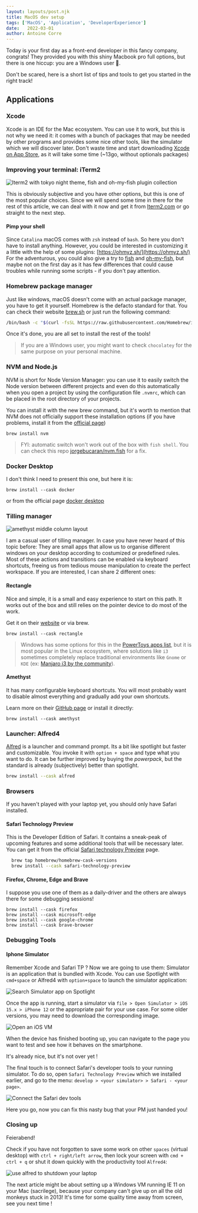 ```yaml
---
layout: layouts/post.njk
title: MacOS dev setup
tags: ['MacOS', 'Application', 'DeveloperExperience']
date:   2022-03-01
author: Antoine Corre
---
```

Today is your first day as a front-end developer in this fancy company, congrats!
They provided you with this shiny Macbook pro full options, but there is one hiccup: you are a Windows user 👻.

Don't be scared, here is a short list of tips and tools to get you started in the right track!

## Applications

### Xcode

Xcode is an IDE for the Mac ecosystem. You can use it to work, but this is not why we need it: it comes with a bunch of packages that may be needed by other programs and provides some nice other tools, like the simulator which we will discover later. 
Don't waste time and start downloading [Xcode on App Store](https://apps.apple.com/us/app/xcode/id497799835?mt=12), as it will take some time (~13go, without optionals packages)

### Improving your terminal: iTerm2

![Iterm2 with tokyo night theme, fish and oh-my-fish plugin collection](iterm-fish-with-ohmyfish.png)

This is obviously subjective and you have other options, but this is one of the most popular choices. 
Since we will spend some time in there for the rest of this article, we can deal with it now and get it from [Iterm2.com](https://iterm2.com/index.html) or go straight to the next step. 

#### Pimp your shell

Since `Catalina` macOS comes with `zsh` instead of `bash`. So here you don't have to install anything. However, you could be interested in customizing it a little with the help of some plugins: [https://ohmyz.sh/](https://ohmyz.sh/)
For the adventurous, you could also give a try to [fish](https://fishshell.com/) and [oh-my-fish](https://github.com/oh-my-fish/oh-my-fish), but maybe not on the first day as it has few differences that could cause troubles while running some scripts - if you don't pay attention. 

### Homebrew package manager

Just like windows, macOS doesn't come with an actual package manager, you have to get it yourself.
Homebrew is the defacto standard for that. You can check their website [brew.sh](https://brew.sh/) or just run the following command:

```bash
/bin/bash -c "$(curl -fsSL https://raw.githubusercontent.com/Homebrew/install/HEAD/install.sh)"
```

Once it's done, you are all set to install the rest of the tools!

> If you are a Windows user, you might want to check `chocolatey` for the same purpose on your personal machine.

### NVM and Node.js

NVM is short for Node Version Manager: you can use it to easily switch the Node version between different projects and even do this automatically when you open a project by using the configuration file `.nvmrc`, which can be placed in the root directory of your projects.

You can install it with the new brew command, but it's worth to mention that NVM does not officially support these installation options (if you have problems, install it from the [official page](https://github.com/nvm-sh/nvm))

```shell
brew install nvm
```

> FYI: automatic switch won't work out of the box with `fish shell`. You can check this repo [jorgebucaran/nvm.fish](https://github.com/jorgebucaran/nvm.fish) for a fix.

### Docker Desktop

I don't think I need to present this one, but here it is:
```shell 
brew install --cask docker
```
or from the official page [docker desktop](https://www.docker.com/products/docker-desktop)

### Tilling manager
![amethyst middle column layout](amethist-tillilng.png)

I am a casual user of tilling manager. In case you have never heard of this topic before: They are small apps that allow us to organise different windows on your desktop according to costumized or predefined rules. Most of these actions and transitions can be enabled via keyboard shortcuts, freeing us from tedious mouse manipulation to create the perfect workspace. If you are interested, I can share 2 different ones:

#### Rectangle
Nice and simple, it is a small and easy experience to start on this path. It works out of the box and still relies on the pointer device to do most of the work.

Get it on their [website](https://rectangleapp.com/) or via brew.
 
 ```shell
 brew install --cask rectangle

 ```

> Windows has some options for this in the [PowerToys apps list](https://docs.microsoft.com/en-us/windows/powertoys/fancyzones), but it is most popular in the Linux ecosystem, where solutions like `i3` sometimes completely replace traditional environments like `Gnome` or `KDE` (ex: [Manjaro i3 by the community](https://manjaro.org/downloads/community/i3/)).

#### Amethyst

It has many configurable keyboard shortcuts. You will most probably want to disable almost everything and gradually add your own shortcuts.

Learn more on their [GitHub page](https://github.com/ianyh/Amethyst) or install it directly:

```shell
brew install --cask amethyst
```
### Launcher: Alfred4
[Alfred](https://www.alfredapp.com/) is a launcher and command prompt. Its a bit like spotlight but faster and customizable. You invoke it with `option + space` and type what you want to do. It can be further improved by buying the *powerpack*, but the standard is already (subjectively) better than spotlight.

```sh
brew install --cask alfred
```

### Browsers

If you haven't played with your laptop yet, you should only have Safari installed.

#### Safari Technology Preview

This is the Developer Edition of Safari. It contains a sneak-peak of upcoming features and some additional tools that will be necessary later.
You can get it from the official [Safari technology Preview](https://developer.apple.com/safari/technology-preview/) page.

```bash
  brew tap homebrew/homebrew-cask-versions
  brew install --cask safari-technology-preview
```

#### Firefox, Chrome, Edge and Brave

I suppose you use one of them as a daily-driver and the others are always there for some debugging sessions!

```shell
brew install --cask firefox
brew install --cask microsoft-edge
brew install --cask google-chrome
brew install --cask brave-browser
```


### Debugging Tools

#### Iphone Simulator

Remember Xcode and Safari TP ? Now we are going to use them: 
Simulator is an application that is bundled with Xcode.
You can use Spotlight with `cmd+space` or Alfred4 with `option+space` to launch the simulator application:

![Search Simulator app on Spotlight](spotlight_simulator.png)

Once the app is running, start a simulator via `file > Open Simulator > iOS 15.x > iPhone 12` or the appropriate pair for your use case. For some older versions, you may need to download the corresponding image.

![Open an iOS VM](xcode_simulator_iphone8_15.2.png)

When the device has finished booting up, you can navigate to the page you want to test and see how it behaves on the smartphone.

It's already nice, but it's not over yet !

The final touch is to connect Safari's developer tools to your running simulator.
To do so, open `Safari Technology Preview` which we installed earlier, and go to the menu: `develop > <your simulator> > Safari - <your page>`. 

![Connect the Safari dev tools](simulator_safari_dev_tools.png)

Here you go, now you can fix this nasty bug that your PM just handed you! 

### Closing up

Feierabend!

Check if you have not forgotten to save some work on other `spaces` (virtual desktop) with `ctrl + right/left arrow`,
then lock your screen with `cmd + ctrl + q` or shut it down quickly with the productivity tool `Alfred4`:

![use alfred to shutdown your laptop](alfred-shutdown.png)

The next article might be about setting up a Windows VM running IE 11 on your Mac (sacrilege), because your company can't give up on all the old monkeys stuck in 2013! 
It's time for some quality time away from screen, see you next time !






